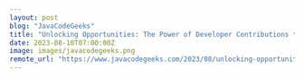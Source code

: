 ```yaml
---
layout: post
blog: "JavaCodeGeeks"
title: "Unlocking Opportunities: The Power of Developer Contributions to Open Source"
date: 2023-08-10T07:00:00Z
image: images/javacodegeeks.png
remote_url: "https://www.javacodegeeks.com/2023/08/unlocking-opportunities-the-power-of-developer-contributions-to-open-source.html"
---
```

